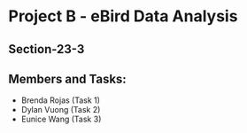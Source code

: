 # Project B - eBird Data Analysis
## Section-23-3
## Members and Tasks:
- Brenda Rojas (Task 1)
- Dylan Vuong (Task 2)
- Eunice Wang (Task 3)
